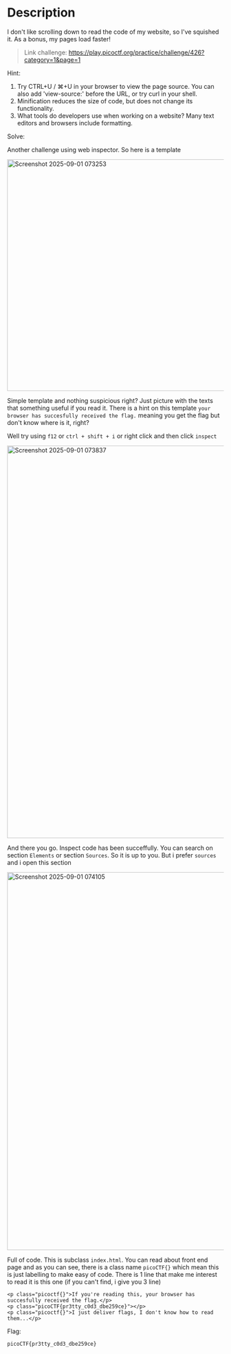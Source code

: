 # Description
I don't like scrolling down to read the code of my website, so I've squished it. As a bonus, my pages load faster!
> Link challenge: https://play.picoctf.org/practice/challenge/426?category=1&page=1

Hint: 
1. Try CTRL+U / ⌘+U in your browser to view the page source. You can also add 'view-source:' before the URL, or try curl <URL> in your shell.
2. Minification reduces the size of code, but does not change its functionality.
3. What tools do developers use when working on a website? Many text editors and browsers include formatting.

Solve:

Another challenge using web inspector. So here is a template

<img width="1918" height="538" alt="Screenshot 2025-09-01 073253" src="https://github.com/user-attachments/assets/fdab96f0-0023-4710-a256-f95949ecd3ac" />

Simple template and nothing suspicious right? Just picture with the texts that something useful if you read it. 
There is a hint on this template `your browser has succesfully received the flag.` meaning you get the flag but don't know where is it, right?

Well try using `f12` or `ctrl + shift + i` or right click and then click `inspect`

<img width="1408" height="912" alt="Screenshot 2025-09-01 073837" src="https://github.com/user-attachments/assets/5c749f5a-f25b-42a4-acc0-85064ab33d8b" />

And there you go. Inspect code has been succeffully. You can search on section `Elements` or section `Sources`. So it is up to you. But i prefer `sources` and i open this section

<img width="1727" height="878" alt="Screenshot 2025-09-01 074105" src="https://github.com/user-attachments/assets/dec70ec9-a6c9-4c84-8087-33755a79a483" />

Full of code. This is subclass `index.html`. You can read about front end page and as you can see, there is a class name `picoCTF{}` which mean this is just labelling to make easy of code. There is 1 line that make me interest to read it
is this one (if you can't find, i give you 3 line)

```
<p class="picoctf{}">If you're reading this, your browser has succesfully received the flag.</p>
<p class="picoCTF{pr3tty_c0d3_dbe259ce}"></p>
<p class="picoctf{}">I just deliver flags, I don't know how to read them...</p>
```

Flag:
```
picoCTF{pr3tty_c0d3_dbe259ce}
```
